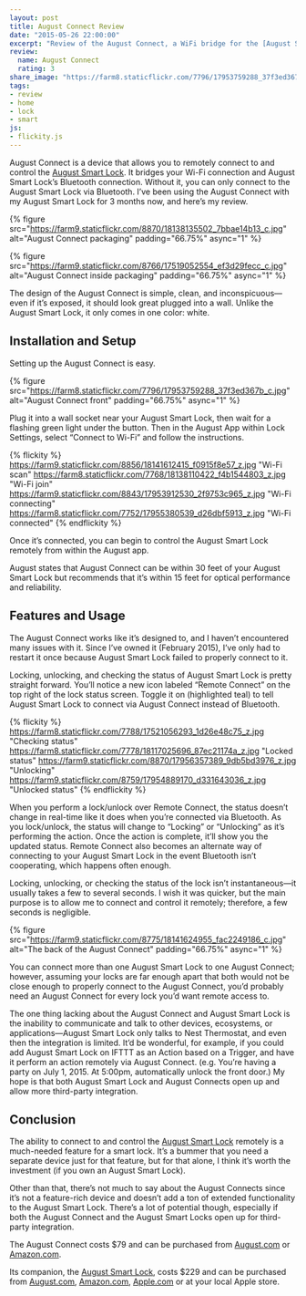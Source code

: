 ```yaml
---
layout: post
title: August Connect Review
date: "2015-05-26 22:00:00"
excerpt: "Review of the August Connect, a WiFi bridge for the [August Smart Lock](/blog/august-smart-lock/)."
review:
  name: August Connect
  rating: 3
share_image: "https://farm8.staticflickr.com/7796/17953759288_37f3ed367b_c.jpg"
tags:
- review
- home
- lock
- smart
js:
- flickity.js
---
```


August Connect is a device that allows you to remotely connect to and control the [August Smart Lock](/blog/august-smart-lock/). It bridges your Wi-Fi connection and August Smart Lock’s Bluetooth connection. Without it, you can only connect to the August Smart Lock via Bluetooth. I’ve been using the August Connect with my August Smart Lock for 3 months now, and here’s my review.

<!--more-->

{% figure src="https://farm9.staticflickr.com/8870/18138135502_7bbae14b13_c.jpg" alt="August Connect packaging" padding="66.75%" async="1" %}

{% figure src="https://farm9.staticflickr.com/8766/17519052554_ef3d29fecc_c.jpg" alt="August Connect inside packaging" padding="66.75%" async="1" %}

The design of the August Connect is simple, clean, and inconspicuous—even if it’s exposed, it should look great plugged into a wall. Unlike the August Smart Lock, it only comes in one color: white.

## Installation and Setup

Setting up the August Connect is easy.

{% figure src="https://farm8.staticflickr.com/7796/17953759288_37f3ed367b_c.jpg" alt="August Connect front" padding="66.75%" async="1" %}

Plug it into a wall socket near your August Smart Lock, then wait for a flashing green light under the button. Then in the August App within Lock Settings, select “Connect to Wi-Fi” and follow the instructions.

{% flickity %}
https://farm9.staticflickr.com/8856/18141612415_f0915f8e57_z.jpg "Wi-Fi scan"
https://farm8.staticflickr.com/7768/18138110422_f4b1544803_z.jpg "Wi-Fi join"
https://farm9.staticflickr.com/8843/17953912530_2f9753c965_z.jpg "Wi-Fi connecting"
https://farm8.staticflickr.com/7752/17955380539_d26dbf5913_z.jpg "Wi-Fi connected"
{% endflickity %}

Once it’s connected, you can begin to control the August Smart Lock remotely from within the August app.

August states that August Connect can be within 30 feet of your August Smart Lock but recommends that it’s within 15 feet for optical performance and reliability.

## Features and Usage

The August Connect works like it’s designed to, and I haven’t encountered many issues with it. Since I’ve owned it (February 2015), I’ve only had to restart it once because August Smart Lock failed to properly connect to it.

Locking, unlocking, and checking the status of August Smart Lock is pretty straight forward. You’ll notice a new icon labeled “Remote Connect” on the top right of the lock status screen. Toggle it on (highlighted teal) to tell August Smart Lock to connect via August Connect instead of Bluetooth.

{% flickity %}
https://farm8.staticflickr.com/7788/17521056293_1d26e48c75_z.jpg "Checking status"
https://farm8.staticflickr.com/7778/18117025696_87ec21174a_z.jpg "Locked status"
https://farm9.staticflickr.com/8870/17956357389_9db5bd3976_z.jpg "Unlocking"
https://farm9.staticflickr.com/8759/17954889170_d331643036_z.jpg "Unlocked status"
{% endflickity %}

When you perform a lock/unlock over Remote Connect, the status doesn’t change in real-time like it does when you’re connected via Bluetooth. As you lock/unlock, the status will change to “Locking” or “Unlocking” as it’s performing the action. Once the action is complete, it’ll show you the updated status. Remote Connect also becomes an alternate way of connecting to your August Smart Lock in the event Bluetooth isn’t cooperating, which happens often enough.

Locking, unlocking, or checking the status of the lock isn’t instantaneous—it usually takes a few to several seconds. I wish it was quicker, but the main purpose is to allow me to connect and control it remotely; therefore, a few seconds is negligible.

{% figure src="https://farm9.staticflickr.com/8775/18141624955_fac2249186_c.jpg" alt="The back of the August Connect" padding="66.75%" async="1" %}

You can connect more than one August Smart Lock to one August Connect; however, assuming your locks are far enough apart that both would not be close enough to properly connect to the August Connect, you’d probably need an August Connect for every lock you’d want remote access to.

The one thing lacking about the August Connect and August Smart Lock is the inability to communicate and talk to other devices, ecosystems, or applications—August Smart Lock only talks to Nest Thermostat, and even then the integration is limited. It’d be wonderful, for example, if you could add August Smart Lock on IFTTT as an Action based on a Trigger, and have it perform an action remotely via August Connect. (e.g. You’re having a party on July 1, 2015. At 5:00pm, automatically unlock the front door.) My hope is that both August Smart Lock and August Connects open up and allow more third-party integration.

## Conclusion

The ability to connect to and control the [August Smart Lock](/blog/august-smart-lock/) remotely is a much-needed feature for a smart lock. It’s a bummer that you need a separate device just for that feature, but for that alone, I think it’s worth the investment (if you own an August Smart Lock).

Other than that, there’s not much to say about the August Connects since it’s not a feature-rich device and doesn’t add a ton of extended functionality to the August Smart Lock. There’s a lot of potential though, especially if both the August Connect and the August Smart Locks open up for third-party integration.

The August Connect costs $79 and can be purchased from [August.com](http://august.com) or [Amazon.com](http://www.amazon.com/August-Connect-Secure-Remote-Access/dp/B00RPM6UZA/?tag=jonsuhcom-20).

Its companion, the [August Smart Lock](/blog/august-smart-lock/), costs $229 and can be purchased from [August.com](http://august.com), [Amazon.com](http://www.amazon.com/August-Smart-Lock-Bluetooth-Enabled/dp/B00OHY14CS/?tag=jonsuhcom-20), [Apple.com](http://store.apple.com/us/product/HF6U2LL/A/august-smart-lock?fnode=0001050701) or at your local Apple store.
